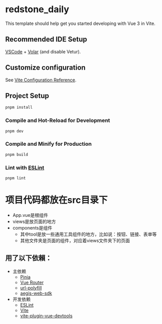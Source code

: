 # redstone_daily

This template should help get you started developing with Vue 3 in Vite.

## Recommended IDE Setup

[VSCode](https://code.visualstudio.com/) + [Volar](https://marketplace.visualstudio.com/items?itemName=Vue.volar) (and disable Vetur).

## Customize configuration

See [Vite Configuration Reference](https://vitejs.dev/config/).

## Project Setup

```sh
pnpm install
```

### Compile and Hot-Reload for Development

```sh
pnpm dev
```

### Compile and Minify for Production

```sh
pnpm build
```

### Lint with [ESLint](https://eslint.org/)

```sh
pnpm lint
```

# 项目代码都放在src目录下

- App.vue是根组件
- views是放页面的地方
- components是组件
  - 其中tool是放一些通用工具组件的地方，比如说：按钮、链接、表单等
  - 其他文件夹是页面的组件，对应着views文件夹下的页面

## 用了以下依賴：

- 主依赖
  - [Pinia](https://pinia.vuejs.org/)
  - [Vue Router](https://router.vuejs.org/)
  - [url-polyfill](https://github.com/lifaon74/url-polyfill)
  - [aegis-web-sdk](https://cloud.tencent.com/document/product/1464)
- 开发依赖
  - [ESLint](https://eslint.org/)
  - [Vite](https://vitejs.dev/)
  - [vite-plugin-vue-devtools](https://devtools-next.vuejs.org/)
